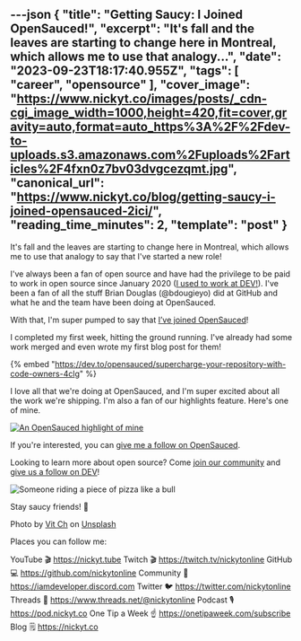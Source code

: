 ---json
{
  "title": "Getting Saucy: I Joined OpenSauced!",
  "excerpt": "It's fall and the leaves are starting to change here in Montreal, which allows me to use that analogy...",
  "date": "2023-09-23T18:17:40.955Z",
  "tags": [
    "career",
    "opensource"
  ],
  "cover_image": "https://www.nickyt.co/images/posts/_cdn-cgi_image_width=1000,height=420,fit=cover,gravity=auto,format=auto_https%3A%2F%2Fdev-to-uploads.s3.amazonaws.com%2Fuploads%2Farticles%2F4fxn0z7bv03dvgcezqmt.jpg",
  "canonical_url": "https://www.nickyt.co/blog/getting-saucy-i-joined-opensauced-2ici/",
  "reading_time_minutes": 2,
  "template": "post"
}
---

It's fall and the leaves are starting to change here in Montreal, which allows me to use that analogy to say that I've started a new role!

I've always been a fan of open source and have had the privilege to be paid to work in open source since January 2020 ([I used to work at DEV!](https://dev.to/nickytonline/a-new-year-a-new-start-i-m-joining-the-dev-team-3ap0)). I've been a fan of all the stuff Brian Douglas (@bdougieyo) did at GitHub and what he and the team have been doing at OpenSauced.

With that, I'm super pumped to say that [I’ve joined OpenSauced](https://www.linkedin.com/posts/nickytonline_today-is-my-first-day-opensauced-im-looking-activity-7109549689242312704-g4_c)!

I completed my first week, hitting the ground running. I've already had some work merged and even wrote my first blog post for them!

{% embed "https://dev.to/opensauced/supercharge-your-repository-with-code-owners-4clg" %}

I love all that we're doing at OpenSauced, and I'm super excited about all the work we're shipping. I'm also a fan of our highlights feature. Here's one of mine.

[![An OpenSauced highlight of mine](https://www.nickyt.co/images/posts/_uploads_articles_af8k2ex8rl326bhumdat.png)](https://insights.opensauced.pizza/feed/432)

If you're interested, you can [give me a follow on OpenSauced](https://insights.opensauced.pizza/user/nickytonline?tab=highlights).

Looking to learn more about open source? Come [join our community](https://discord.com/invite/U2peSNf23P) and [give us a follow on DEV](https://dev.to/opensauced)!

![Someone riding a piece of pizza like a bull](https://media.giphy.com/media/10kxE34bJPaUO4/giphy.gif)

Stay saucy friends! 🍕

Photo by <a href="https://unsplash.com/@v_uk_europe?utm_source=unsplash&utm_medium=referral&utm_content=creditCopyText">Vit Ch</a> on <a href="https://unsplash.com/photos/Oxb84ENcFfU?utm_source=unsplash&utm_medium=referral&utm_content=creditCopyText">Unsplash</a>

<!-- places to follow me -->

Places you can follow me:

YouTube 🎬    https://nickyt.tube
Twitch 🎬    https://twitch.tv/nickytonline
GitHub 💻     https://github.com/nickytonline
Community 👾  https://iamdeveloper.discord.com
Twitter 🐦    https://twitter.com/nickytonline
Threads 🧵    https://www.threads.net/@nickytonline
Podcast 🎙    https://pod.nickyt.co
One Tip a Week ☝️ https://onetipaweek.com/subscribe
Blog 🗒️    https://nickyt.co
